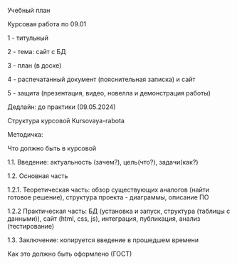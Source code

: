 Учебный план


Курсовая работа по 09.01


1 - титульный

2 - тема: сайт с БД

3 - план (в доске)

4 - распечатанный документ (пояснительная записка) и сайт

5 - защита  (презентация, видео, новелла и демонстрация работы)


Дедлайн: до практики (09.05.2024)


Структура курсовой Kursovaya-rabota


Методичка:


Что должно быть в курсовой

1.1. Введение: актуальность (зачем?), цель(что?), задачи(как?) 

1.2. Основная часть

1.2.1. Теоретическая часть: обзор существующих аналогов (найти готовое решение), структура проекта - диаграммы,  описание ПО

1.2.2 Практическая часть: БД (установка и запуск, структура (таблицы с данными)), сайт (html, css, js), интеграция, публикация, анализ (тестирование) 

1.3. Заключение: копируется введение в прошедшем времени


Как это должно быть оформлено (ГОСТ)
